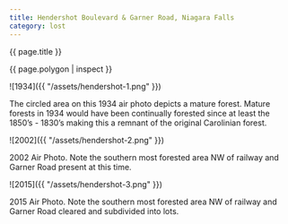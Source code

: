 ```yaml
---
title: Hendershot Boulevard & Garner Road, Niagara Falls
category: lost
---
```


{{ page.title }}

{{ page.polygon | inspect }}

![1934]({{ "/assets/hendershot-1.png" }})

The circled area on this 1934 air photo depicts a mature forest. Mature forests in 1934 would have been continually forested since at least the 1850’s - 1830’s making this a remnant of the original Carolinian forest.

![2002]({{ "/assets/hendershot-2.png" }})

2002 Air Photo. Note the southern most forested area NW of railway and Garner Road present at this time.

![2015]({{ "/assets/hendershot-3.png" }})

2015 Air Photo. Note the southern most forested area NW of railway and Garner Road cleared and subdivided into lots.

